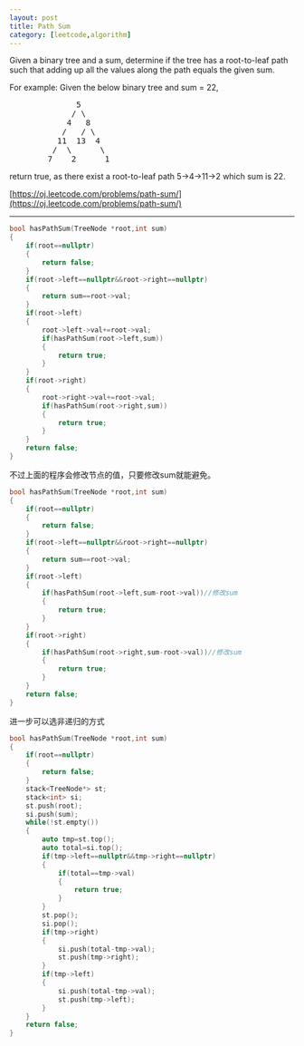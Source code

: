 ```yaml
---
layout: post
title: Path Sum 
category: [leetcode,algorithm]
---
```


Given a binary tree and a sum, determine if the tree has a root-to-leaf path such that adding up all the values along the path equals the given sum.

For example:
Given the below binary tree and sum = 22,
<pre>
              5
             / \
            4   8
           /   / \
          11  13  4
         /  \      \
        7    2      1
</pre>
return true, as there exist a root-to-leaf path 5->4->11->2 which sum is 22.

[https://oj.leetcode.com/problems/path-sum/](https://oj.leetcode.com/problems/path-sum/) 

<!--break-->

---


```c++
bool hasPathSum(TreeNode *root,int sum)
{
	if(root==nullptr)
	{
		return false;
	}
	if(root->left==nullptr&&root->right==nullptr)
	{
		return sum==root->val;
	}
	if(root->left)
	{
		root->left->val+=root->val;
		if(hasPathSum(root->left,sum))
		{
			return true;
		}
	}
	if(root->right)
	{
		root->right->val+=root->val;
		if(hasPathSum(root->right,sum))
		{
			return true;
		}
	}
	return false;
}
```
不过上面的程序会修改节点的值，只要修改sum就能避免。
```c++
bool hasPathSum(TreeNode *root,int sum)
{
	if(root==nullptr)
	{
		return false;
	}
	if(root->left==nullptr&&root->right==nullptr)
	{
		return sum==root->val;
	}
	if(root->left)
	{
		if(hasPathSum(root->left,sum-root->val))//修改sum
		{
			return true;
		}
	}
	if(root->right)
	{
		if(hasPathSum(root->right,sum-root->val))//修改sum
		{
			return true;
		}
	}
	return false;
}
```
进一步可以选非递归的方式
```c++
bool hasPathSum(TreeNode *root,int sum)
{
	if(root==nullptr)
	{
		return false;
	}
	stack<TreeNode*> st;
	stack<int> si;
	st.push(root);
	si.push(sum);
	while(!st.empty())
	{
		auto tmp=st.top();
		auto total=si.top();
		if(tmp->left==nullptr&&tmp->right==nullptr)
		{
			if(total==tmp->val)
			{
			    return true;
			}
		}
		st.pop();
		si.pop();
		if(tmp->right)
		{
		    si.push(total-tmp->val);
			st.push(tmp->right);
		}
		if(tmp->left)
		{
		    si.push(total-tmp->val);
			st.push(tmp->left);
		}
	}
	return false;
}
```
